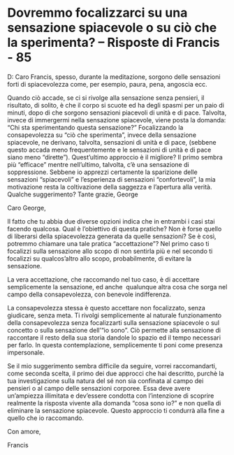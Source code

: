 # Dovremmo focalizzarci su una sensazione spiacevole o su ciò che la sperimenta? – Risposte di Francis - 85





D: Caro Francis, spesso, durante la meditazione, sorgono delle sensazioni forti di spiacevolezza come, per esempio, paura, pena, angoscia ecc.&nbsp;







Quando ci&ograve; accade, se ci si rivolge alla sensazione senza pensieri, il risultato, di solito, &egrave; che il corpo si scuote ed ha degli spasmi per un paio di minuti, dopo di che sorgono sensazioni piacevoli di unit&agrave; e di pace. Talvolta, invece di immergermi nella sensazione spiacevole, viene posta la domanda: &ldquo;Chi sta sperimentando questa sensazione?&rdquo; Focalizzando la consapevolezza su &ldquo;ci&ograve; che sperimenta&rdquo;, invece della sensazione spiacevole, ne derivano, talvolta, sensazioni di unit&agrave; e di pace, (sebbene questo accada meno frequentemente e le sensazioni di unit&agrave; e di pace siano meno &ldquo;dirette&rdquo;). Quest&rsquo;ultimo approccio &egrave; il migliore? Il primo sembra pi&ugrave; &ldquo;efficace&rdquo; mentre nell&rsquo;ultimo, talvolta, c&rsquo;&egrave; una sensazione di soppressione. Sebbene io apprezzi certamente la sparizione delle sensazioni &ldquo;spiacevoli&rdquo; e l&rsquo;esperienza di sensazioni &ldquo;confortevoli&rdquo;, la mia motivazione resta la coltivazione della saggezza e l&rsquo;apertura alla verit&agrave;. Qualche suggerimento? Tante grazie, George









Caro George,









Il fatto che tu abbia due diverse opzioni indica che in entrambi i casi stai facendo qualcosa. Qual &egrave; l&rsquo;obiettivo di questa pratiche? Non &egrave; forse quello di liberarsi della spiacevolezza generata da quelle sensazioni? Se &egrave; cos&igrave;, potremmo chiamare una tale pratica &ldquo;accettazione&rdquo;? Nel primo caso ti focalizzi sulla sensazione allo scopo di non sentirla pi&ugrave; e nel secondo ti focalizzi su qualcos&rsquo;altro allo scopo, probabilmente, di evitare la sensazione.









La vera accettazione, che raccomando nel tuo caso, &egrave; di accettare semplicemente la sensazione, ed anche&nbsp; qualunque altra cosa che sorga nel campo della consapevolezza, con benevole indifferenza.&nbsp;







La consapevolezza stessa &egrave; questo accettare non focalizzato, senza giudicare, senza meta. Ti rivolgi semplicemente al naturale funzionamento della consapevolezza senza focalizzarti sulla sensazione spiacevole o sul concetto o sulla sensazione dell&rsquo;&ldquo;io sono&rdquo;. Ci&ograve; permette alla sensazione di raccontare il resto della sua storia dandole lo spazio ed il tempo necessari per farlo. In questa contemplazione, semplicemente ti poni come presenza impersonale.









Se il mio suggerimento sembra difficile da seguire, vorrei raccomandarti, come seconda scelta, il primo dei due approcci che hai descritto, purch&egrave; la tua investigazione sulla natura del s&eacute; non sia confinata al campo dei pensieri o al campo delle sensazioni corporee. Essa deve avere un&rsquo;ampiezza illimitata e dev&rsquo;essere condotta con l&rsquo;intenzione di scoprire realmente la risposta vivente alla domanda &ldquo;cosa sono io?&rdquo; e non quella di eliminare la sensazione spiacevole. Questo approccio ti condurr&agrave; alla fine a quello che io raccomando.









Con amore,









Francis












